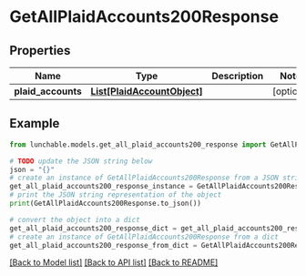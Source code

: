 # GetAllPlaidAccounts200Response


## Properties

Name | Type | Description | Notes
------------ | ------------- | ------------- | -------------
**plaid_accounts** | [**List[PlaidAccountObject]**](PlaidAccountObject.md) |  | [optional] 

## Example

```python
from lunchable.models.get_all_plaid_accounts200_response import GetAllPlaidAccounts200Response

# TODO update the JSON string below
json = "{}"
# create an instance of GetAllPlaidAccounts200Response from a JSON string
get_all_plaid_accounts200_response_instance = GetAllPlaidAccounts200Response.from_json(json)
# print the JSON string representation of the object
print(GetAllPlaidAccounts200Response.to_json())

# convert the object into a dict
get_all_plaid_accounts200_response_dict = get_all_plaid_accounts200_response_instance.to_dict()
# create an instance of GetAllPlaidAccounts200Response from a dict
get_all_plaid_accounts200_response_from_dict = GetAllPlaidAccounts200Response.from_dict(get_all_plaid_accounts200_response_dict)
```
[[Back to Model list]](../README.md#documentation-for-models) [[Back to API list]](../README.md#documentation-for-api-endpoints) [[Back to README]](../README.md)


